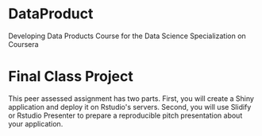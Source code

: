 # DataProduct
Developing Data Products Course for the Data Science Specialization on Coursera

# Final Class Project

This peer assessed assignment has two parts. First, you will create a Shiny application and deploy it on Rstudio's servers. Second, you will use Slidify or Rstudio Presenter to prepare a reproducible pitch presentation about your application.

